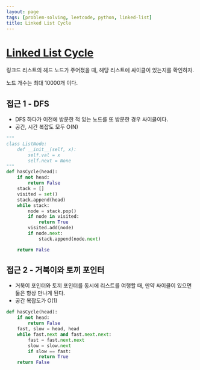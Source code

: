 ```yaml
---
layout: page
tags: [problem-solving, leetcode, python, linked-list]
title: Linked List Cycle
---
```



# [Linked List Cycle](https://leetcode.com/problems/linked-list-cycle/)

 링크드 리스트의 헤드 노드가 주어졌을 때, 해당 리스트에 싸이클이
 있는지를 확인하자.

 노드 개수는 최대 10000개 이다.

## 접근 1 - DFS
 - DFS 하다가 이전에 방문한 적 있는 노드를 또 방문한 경우 싸이클이다.
 - 공간, 시간 복잡도 모두 O(N)


```python
"""
class ListNode:
    def __init__(self, x):
        self.val = x
        self.next = None
"""
def hasCycle(head):
    if not head:
        return False
    stack = []
    visited = set()
    stack.append(head)
    while stack:
        node = stack.pop()
        if node in visited:
            return True
        visited.add(node)
        if node.next:
            stack.append(node.next)

    return False
```

## 접근 2 - 거북이와 토끼 포인터
 - 거북이 포인터와 토끼 포인터를 동시에 리스트를 여행할 때, 만약
   싸이클이 있으면 둘은 항상 만나게 된다.
 - 공간 복잡도가 O(1)

```python
def hasCycle(head):
    if not head:
        return False
    fast, slow = head, head
    while fast.next and fast.next.next:
        fast = fast.next.next
        slow = slow.next
        if slow == fast:
            return True
    return False
```
